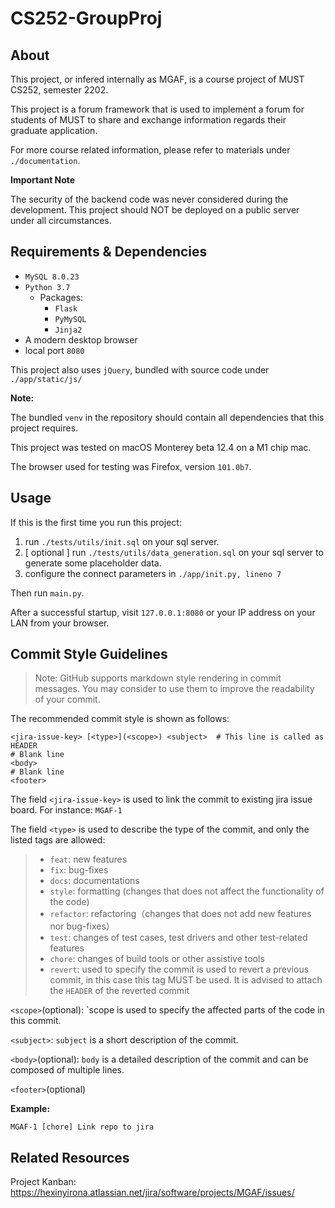 # CS252-GroupProj

## About

This project, or infered internally as MGAF, is a course project of MUST CS252, semester 2202. 

This project is a forum framework that is used to implement a forum for students of MUST to share and exchange information regards their graduate application.

For more course related information, please refer to materials under `./documentation`.

**Important Note**

The security of the backend code was never considered during the development. This project should NOT be deployed on a public server under all circumstances.

## Requirements & Dependencies

* `MySQL 8.0.23`
* `Python 3.7`
  * Packages:
    * `Flask`
    * `PyMySQL`
    * `Jinja2`
* A modern desktop browser
* local port `8080`

This project also uses `jQuery`, bundled with source code under `./app/static/js/`

**Note:**

The bundled `venv` in the repository should contain all dependencies that this project requires.

This project was tested on macOS Monterey beta 12.4 on a M1 chip mac.

The browser used for testing was Firefox, version `101.0b7`.

## Usage

If this is the first time you run this project:
1. run `./tests/utils/init.sql` on your sql server.
2. [ optional ] run `./tests/utils/data_generation.sql` on your sql server to generate some placeholder data.
3. configure the connect parameters in `./app/init.py, lineno 7`

Then run `main.py`.

After a successful startup, visit `127.0.0.1:8080` or your IP address on your LAN from your browser.

## Commit Style Guidelines

> Note: GitHub supports markdown style rendering in commit messages. You may consider to use them to improve the readability of your commit.

The recommended commit style is shown as follows:

```
<jira-issue-key> [<type>](<scope>) <subject>  # This line is called as HEADER
# Blank line
<body>
# Blank line
<footer>
```

The field `<jira-issue-key>` is used to link the commit to existing jira issue board. For instance: `MGAF-1`

The field `<type>` is used to describe the type of the commit, and only the listed tags are allowed:

> - `feat`: new features
> - `fix`: bug-fixes
> - `docs`: documentations
> - `style`: formatting (changes that does not affect the functionality of the code)
> - `refactor`: refactoring（changes that does not add new features nor bug-fixes）
> - `test`: changes of test cases, test drivers and other test-related features
> - `chore`: changes of build tools or other assistive tools
> - `revert`: used to specify the commit is used to revert a previous commit, in this case this tag MUST be used. It is advised to attach the `HEADER` of the reverted commit

`<scope>`(optional): `scope is used to specify the affected parts of the code in this commit.

`<subject>`: `subject` is a short description of the commit.

`<body>`(optional): `body` is a detailed description of the commit and can be composed of multiple lines.

`<footer>`(optional)

**Example:**

```
MGAF-1 [chore] Link repo to jira
```

## Related Resources

Project Kanban: https://hexinyirona.atlassian.net/jira/software/projects/MGAF/issues/